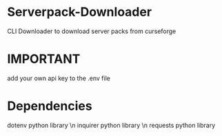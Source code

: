 # Serverpack-Downloader
CLI Downloader to download server packs from curseforge

# IMPORTANT
add your own api key to the .env file

# Dependencies
dotenv python library \n
inquirer python library \n
requests python library
